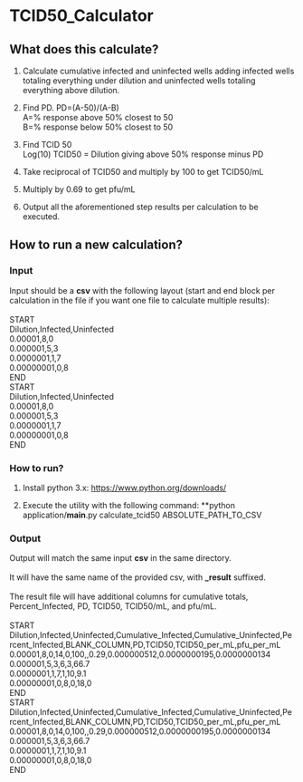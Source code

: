 # TCID50_Calculator

## What does this calculate?

1. Calculate cumulative infected and uninfected wells adding infected wells totaling everything
under dilution and uninfected wells totaling everything above dilution.

2. Find PD. PD=(A-50)/(A-B)<br />
A=% response above 50% closest to 50<br />
B=% response below 50% closest to 50<br />

3. Find TCID 50<br />
Log(10) TCID50 = Dilution giving above 50% response minus PD

4. Take reciprocal of TCID50 and multiply by 100 to get TCID50/mL

5. Multiply by 0.69 to get pfu/mL

6. Output all the aforementioned step results per calculation to be executed.

## How to run a new calculation?

### Input

Input should be a **csv** with the following layout (start and end block per calculation in the file if you want one file to calculate multiple results):
<br /><br />
START<br />
Dilution,Infected,Uninfected<br />
0.00001,8,0<br />
0.000001,5,3<br />
0.0000001,1,7<br />
0.00000001,0,8<br />
END<br />
START<br />
Dilution,Infected,Uninfected<br />
0.00001,8,0<br />
0.000001,5,3<br />
0.0000001,1,7<br />
0.00000001,0,8<br />
END<br />

### How to run?

1. Install python 3.x: https://www.python.org/downloads/

2. Execute the utility with the following command: **python application/__main__.py calculate_tcid50 ABSOLUTE_PATH_TO_CSV

### Output

Output will match the same input **csv** in the same directory.<br /><br />
It will have the same name of the provided csv, with **_result** suffixed.<br /><br />
The result file will have additional columns for cumulative totals, Percent_Infected, PD, TCID50, TCID50/mL, and pfu/mL.<br /><br />
START<br />
Dilution,Infected,Uninfected,Cumulative_Infected,Cumulative_Uninfected,Percent_Infected,BLANK_COLUMN,PD,TCID50,TCID50_per_mL,pfu_per_mL<br />
0.00001,8,0,14,0,100,,0.29,0.000000512,0.0000000195,0.0000000134<br />
0.000001,5,3,6,3,66.7<br />
0.0000001,1,7,1,10,9.1<br />
0.00000001,0,8,0,18,0<br />
END<br />
START<br />
Dilution,Infected,Uninfected,Cumulative_Infected,Cumulative_Uninfected,Percent_Infected,BLANK_COLUMN,PD,TCID50,TCID50_per_mL,pfu_per_mL<br />
0.00001,8,0,14,0,100,,0.29,0.000000512,0.0000000195,0.0000000134<br />
0.000001,5,3,6,3,66.7<br />
0.0000001,1,7,1,10,9.1<br />
0.00000001,0,8,0,18,0<br />
END<br />